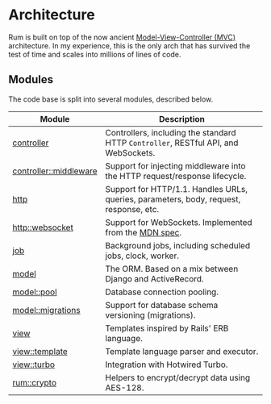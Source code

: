 # Architecture

Rum is built on top of the now ancient [Model-View-Controller (MVC)](https://en.wikipedia.org/wiki/Model%E2%80%93view%E2%80%93controller) architecture. In my experience, this is the only arch that has survived the test of time and scales into millions of lines of code.

## Modules

The code base is split into several modules, described below.

| Module | Description |
| -------|-------------|
| [controller](rum/src/controller) | Controllers, including the standard HTTP `Controller`, RESTful API, and WebSockets. |
| [controller::middleware](rum/src/controller/middleware) | Support for injecting middleware into the HTTP request/response lifecycle. |
| [http](rum/src/http) | Support for HTTP/1.1. Handles URLs, queries, parameters, body, request, response, etc. |
| [http::websocket](run/src/http/websocket) | Support for WebSockets. Implemented from the [MDN spec](https://developer.mozilla.org/en-US/docs/Web/API/WebSockets_API/Writing_WebSocket_servers). |
| [job](rum/src/job) | Background jobs, including scheduled jobs, clock, worker. |
| [model](rum/src/model) | The ORM. Based on a mix between Django and ActiveRecord. |
| [model::pool](rum/src/model/pool) | Database connection pooling. |
| [model::migrations](rum/src/model/migrations) | Support for database schema versioning (migrations). |
| [view](rum/src/view) | Templates inspired by Rails' ERB language. |
| [view::template](rum/src/view/template) | Template language parser and executor. |
| [view::turbo](rum/src/view/turbo) | Integration with Hotwired Turbo. |
| [rum::crypto](rum/src/crypto.rs) | Helpers to encrypt/decrypt data using AES-128. |